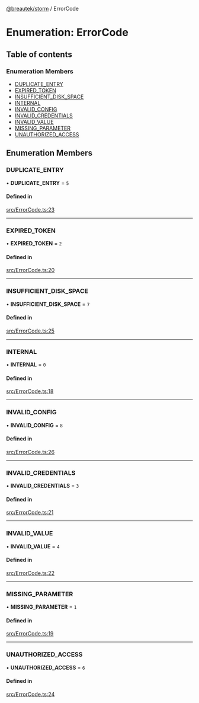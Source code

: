[@breautek/storm](../README.md) / ErrorCode

# Enumeration: ErrorCode

## Table of contents

### Enumeration Members

- [DUPLICATE\_ENTRY](ErrorCode.md#duplicate_entry)
- [EXPIRED\_TOKEN](ErrorCode.md#expired_token)
- [INSUFFICIENT\_DISK\_SPACE](ErrorCode.md#insufficient_disk_space)
- [INTERNAL](ErrorCode.md#internal)
- [INVALID\_CONFIG](ErrorCode.md#invalid_config)
- [INVALID\_CREDENTIALS](ErrorCode.md#invalid_credentials)
- [INVALID\_VALUE](ErrorCode.md#invalid_value)
- [MISSING\_PARAMETER](ErrorCode.md#missing_parameter)
- [UNAUTHORIZED\_ACCESS](ErrorCode.md#unauthorized_access)

## Enumeration Members

### DUPLICATE\_ENTRY

• **DUPLICATE\_ENTRY** = ``5``

#### Defined in

[src/ErrorCode.ts:23](https://github.com/breautek/storm/blob/5fbba2d/src/ErrorCode.ts#L23)

___

### EXPIRED\_TOKEN

• **EXPIRED\_TOKEN** = ``2``

#### Defined in

[src/ErrorCode.ts:20](https://github.com/breautek/storm/blob/5fbba2d/src/ErrorCode.ts#L20)

___

### INSUFFICIENT\_DISK\_SPACE

• **INSUFFICIENT\_DISK\_SPACE** = ``7``

#### Defined in

[src/ErrorCode.ts:25](https://github.com/breautek/storm/blob/5fbba2d/src/ErrorCode.ts#L25)

___

### INTERNAL

• **INTERNAL** = ``0``

#### Defined in

[src/ErrorCode.ts:18](https://github.com/breautek/storm/blob/5fbba2d/src/ErrorCode.ts#L18)

___

### INVALID\_CONFIG

• **INVALID\_CONFIG** = ``8``

#### Defined in

[src/ErrorCode.ts:26](https://github.com/breautek/storm/blob/5fbba2d/src/ErrorCode.ts#L26)

___

### INVALID\_CREDENTIALS

• **INVALID\_CREDENTIALS** = ``3``

#### Defined in

[src/ErrorCode.ts:21](https://github.com/breautek/storm/blob/5fbba2d/src/ErrorCode.ts#L21)

___

### INVALID\_VALUE

• **INVALID\_VALUE** = ``4``

#### Defined in

[src/ErrorCode.ts:22](https://github.com/breautek/storm/blob/5fbba2d/src/ErrorCode.ts#L22)

___

### MISSING\_PARAMETER

• **MISSING\_PARAMETER** = ``1``

#### Defined in

[src/ErrorCode.ts:19](https://github.com/breautek/storm/blob/5fbba2d/src/ErrorCode.ts#L19)

___

### UNAUTHORIZED\_ACCESS

• **UNAUTHORIZED\_ACCESS** = ``6``

#### Defined in

[src/ErrorCode.ts:24](https://github.com/breautek/storm/blob/5fbba2d/src/ErrorCode.ts#L24)
